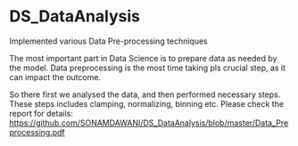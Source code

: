 # DS_DataAnalysis
Implemented various Data Pre-processing techniques

The most important part in Data Science is to prepare data as needed by the model. 
Data preprocessing is the most time taking pls crucial step, as it can impact the outcome.

So there first we analysed the data, and then performed necessary steps. These steps includes clamping, normalizing, binning etc.
Please check the report for details:
https://github.com/SONAMDAWANI/DS_DataAnalysis/blob/master/Data_Preprocessing.pdf
